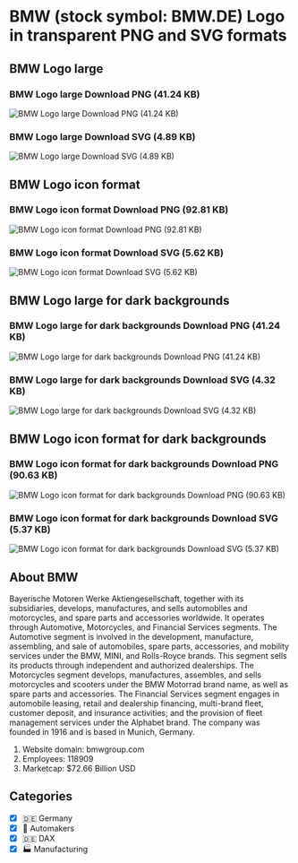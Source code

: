 # BMW (stock symbol: BMW.DE) Logo in transparent PNG and SVG formats

## BMW Logo large

### BMW Logo large Download PNG (41.24 KB)

![BMW Logo large Download PNG (41.24 KB)](/img/orig/BMW.DE_BIG-c0976123.png)

### BMW Logo large Download SVG (4.89 KB)

![BMW Logo large Download SVG (4.89 KB)](/img/orig/BMW.DE_BIG-664d62da.svg)

## BMW Logo icon format

### BMW Logo icon format Download PNG (92.81 KB)

![BMW Logo icon format Download PNG (92.81 KB)](/img/orig/BMW.DE-56e4d00d.png)

### BMW Logo icon format Download SVG (5.62 KB)

![BMW Logo icon format Download SVG (5.62 KB)](/img/orig/BMW.DE-6cd8afe1.svg)

## BMW Logo large for dark backgrounds

### BMW Logo large for dark backgrounds Download PNG (41.24 KB)

![BMW Logo large for dark backgrounds Download PNG (41.24 KB)](/img/orig/BMW.DE_BIG.D-56919caa.png)

### BMW Logo large for dark backgrounds Download SVG (4.32 KB)

![BMW Logo large for dark backgrounds Download SVG (4.32 KB)](/img/orig/BMW.DE_BIG.D-e42228a8.svg)

## BMW Logo icon format for dark backgrounds

### BMW Logo icon format for dark backgrounds Download PNG (90.63 KB)

![BMW Logo icon format for dark backgrounds Download PNG (90.63 KB)](/img/orig/BMW.DE.D-d02c0316.png)

### BMW Logo icon format for dark backgrounds Download SVG (5.37 KB)

![BMW Logo icon format for dark backgrounds Download SVG (5.37 KB)](/img/orig/BMW.DE.D-4fddc508.svg)

## About BMW

Bayerische Motoren Werke Aktiengesellschaft, together with its subsidiaries, develops, manufactures, and sells automobiles and motorcycles, and spare parts and accessories worldwide. It operates through Automotive, Motorcycles, and Financial Services segments. The Automotive segment is involved in the development, manufacture, assembling, and sale of automobiles, spare parts, accessories, and mobility services under the BMW, MINI, and Rolls-Royce brands. This segment sells its products through independent and authorized dealerships. The Motorcycles segment develops, manufactures, assembles, and sells motorcycles and scooters under the BMW Motorrad brand name, as well as spare parts and accessories. The Financial Services segment engages in automobile leasing, retail and dealership financing, multi-brand fleet, customer deposit, and insurance activities; and the provision of fleet management services under the Alphabet brand. The company was founded in 1916 and is based in Munich, Germany.

1. Website domain: bmwgroup.com
2. Employees: 118909
3. Marketcap: $72.66 Billion USD


## Categories
- [x] 🇩🇪 Germany
- [x] 🚗 Automakers
- [x] 🇩🇪 DAX
- [x] 🏭 Manufacturing
